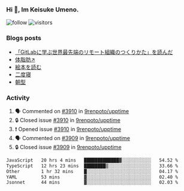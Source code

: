 ### Hi 👋, Im Keisuke Umeno.

<!--
**9renpoto/9renpoto** is a ✨ _special_ ✨ repository because its `README.md` (this file) appears on your GitHub profile.

Here are some ideas to get you started:

- 🔭 I’m currently working on ...
- 🌱 I’m currently learning ...
- 👯 I’m looking to collaborate on ...
- 🤔 I’m looking for help with ...
- 💬 Ask me about ...
- 📫 How to reach me: ...
- 😄 Pronouns: ...
- ⚡ Fun fact: ...
-->

![follow](https://img.shields.io/github/followers/9renpoto?label=Follow&style=social)
![visitors](https://komarev.com/ghpvc/?username=9renpoto&label=Profile%20views&color=0e75b6&style=flat)

### Blogs posts

<!-- BLOG-POST-LIST:START -->
- [「GitLabに学ぶ世界最先端のリモート組織のつくりかた」を読んだ](https://9renpoto.win/entry/2024/09/10/remote_organization)
- [体脂肪↗](https://9renpoto.win/entry/2024/08/12/gaining_fat)
- [絵本を読む](https://9renpoto.win/entry/2024/07/26/picture_book)
- [二度寝](https://9renpoto.win/entry/2024/07/18/going_back_to_sleep)
- [朝型](https://9renpoto.win/entry/2024/05/29/im-an-early)
<!-- BLOG-POST-LIST:END -->

### Activity

<!--START_SECTION:activity-->
1. 🗣 Commented on [#3910](https://github.com/9renpoto/upptime/issues/3910#issuecomment-2435770320) in [9renpoto/upptime](https://github.com/9renpoto/upptime)
2. 🔒 Closed issue [#3910](https://github.com/9renpoto/upptime/issues/3910) in [9renpoto/upptime](https://github.com/9renpoto/upptime)
3. ❗ Opened issue [#3910](https://github.com/9renpoto/upptime/issues/3910) in [9renpoto/upptime](https://github.com/9renpoto/upptime)
4. 🗣 Commented on [#3909](https://github.com/9renpoto/upptime/issues/3909#issuecomment-2435627881) in [9renpoto/upptime](https://github.com/9renpoto/upptime)
5. 🔒 Closed issue [#3909](https://github.com/9renpoto/upptime/issues/3909) in [9renpoto/upptime](https://github.com/9renpoto/upptime)
<!--END_SECTION:activity-->

<!--START_SECTION:waka-->

```txt
JavaScript   20 hrs 4 mins   █████████████▓░░░░░░░░░░░   54.52 %
TypeScript   12 hrs 23 mins  ████████▒░░░░░░░░░░░░░░░░   33.66 %
Other        1 hr 32 mins    █░░░░░░░░░░░░░░░░░░░░░░░░   04.17 %
YAML         53 mins         ▓░░░░░░░░░░░░░░░░░░░░░░░░   02.40 %
Jsonnet      44 mins         ▓░░░░░░░░░░░░░░░░░░░░░░░░   02.03 %
```

<!--END_SECTION:waka-->
